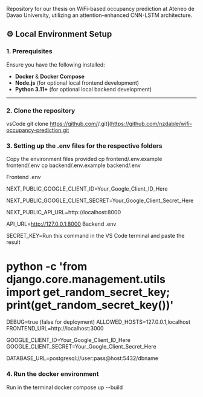 Repository for our thesis on WiFi-based occupancy prediction at Ateneo de Davao University, utilizing an attention-enhanced CNN-LSTM architecture.

## ⚙️ Local Environment Setup

### 1. Prerequisites
Ensure you have the following installed:
- **Docker** & **Docker Compose**
- **Node.js** (for optional local frontend development)
- **Python 3.11+** (for optional local backend development)

---

### 2. Clone the repository
vsCode
git clone https://github.com/<your-username>/<your-repo>.git](https://github.com/nzdable/wifi-occupancy-prediction.git

### 3. Setting up the .env files for the respective folders

Copy the environment files provided
cp frontend/.env.example frontend/.env
cp backend/.env.example backend/.env

Frontend .env

NEXT_PUBLIC_GOOGLE_CLIENT_ID=Your_Google_Client_ID_Here

NEXT_PUBLIC_GOOGLE_CLIENT_SECRET=Your_Google_Client_Secret_Here

NEXT_PUBLIC_API_URL=http://localhost:8000

API_URL=http://127.0.0.1:8000
Backend .env

SECRET_KEY=Run this command in the VS Code terminal and paste the result
# python -c 'from django.core.management.utils import get_random_secret_key; print(get_random_secret_key())'

DEBUG=true (false for deployment)
ALLOWED_HOSTS=127.0.0.1,localhost
FRONTEND_URL=http://localhost:3000

GOOGLE_CLIENT_ID=Your_Google_Client_ID_Here
GOOGLE_CLIENT_SECRET=Your_Google_Client_Secret_Here

DATABASE_URL=postgresql://user:pass@host:5432/dbname

### 4. Run the docker environment
Run in the terminal
docker compose up --build
